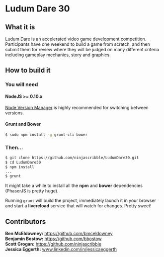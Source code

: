 Ludum Dare 30
=============

What it is
----------

Ludum Dare is an accelerated video game development competition. Participants have
one weekend to build a game from scratch, and then submit them for review where they
will be judged on many different criteria including gameplay mechanics, story and
graphics.

How to build it
---------------

### You will need

#### NodeJS >= 0.10.x
[Node Version Manager](creationix/nvm) is highly recommended for switching between versions.

#### Grunt and Bower
```bash
$ sudo npm install -g grunt-cli bower
```

### Then...
```bash
$ git clone https://github.com/ninjascribble/LudumDare30.git
$ cd LudumDare30
$ npm install
...
$ grunt
```

It might take a while to install all the **npm** and **bower** dependencies
(PhaserJS is pretty huge).

Running `grunt` will build the project, immediately launch it in your browser
and start a **livereload** service that will watch for changes. Pretty sweet!

Contributors
------------
**Ben McEldowney:** https://github.com/bmceldowney  
**Benjamin Bostow:** https://github.com/bbostow  
**Scott Grogan:** https://github.com/ninjascribble  
**Jessica Eggerth:** www.linkedin.com/in/jessicaeggerth
